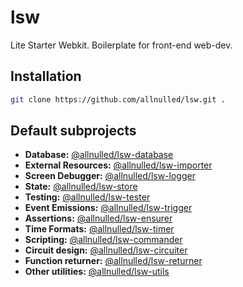 # lsw

Lite Starter Webkit. Boilerplate for front-end web-dev.

## Installation

```sh
git clone https://github.com/allnulled/lsw.git .
```

## Default subprojects

- **Database:** [@allnulled/lsw-database](https://github.com/allnulled/lsw-database)
- **External Resources:** [@allnulled/lsw-importer](https://github.com/allnulled/lsw-importer)
- **Screen Debugger:** [@allnulled/lsw-logger](https://github.com/allnulled/lsw-logger)
- **State:** [@allnulled/lsw-store](https://github.com/allnulled/lsw-store)
- **Testing:** [@allnulled/lsw-tester](https://github.com/allnulled/lsw-tester)
- **Event Emissions:** [@allnulled/lsw-trigger](https://github.com/allnulled/lsw-trigger)
- **Assertions:** [@allnulled/lsw-ensurer](https://github.com/allnulled/lsw-ensurer)
- **Time Formats:** [@allnulled/lsw-timer](https://github.com/allnulled/lsw-timer)
- **Scripting:** [@allnulled/lsw-commander](https://github.com/allnulled/lsw-commander)
- **Circuit design:** [@allnulled/lsw-circuiter](https://github.com/allnulled/lsw-circuiter)
- **Function returner:** [@allnulled/lsw-returner](https://github.com/allnulled/lsw-returner)
- **Other utilities:** [@allnulled/lsw-utils](https://github.com/allnulled/lsw-utils)

